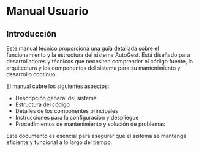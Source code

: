 # Manual Usuario

## Introducción

Este manual técnico proporciona una guía detallada sobre el funcionamiento y la estructura del sistema AutoGest. Está diseñado para desarrolladores y técnicos que necesiten comprender el código fuente, la arquitectura y los componentes del sistema para su mantenimiento y desarrollo continuo.

El manual cubre los siguientes aspectos:

- Descripción general del sistema
- Estructura del código
- Detalles de los componentes principales
- Instrucciones para la configuración y despliegue
- Procedimientos de mantenimiento y solución de problemas

Este documento es esencial para asegurar que el sistema se mantenga eficiente y funcional a lo largo del tiempo.